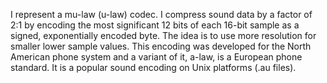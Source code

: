 I represent a mu-law (u-law) codec. I compress sound data by a factor of 2:1 by encoding the most significant 12 bits of each 16-bit sample as a signed, exponentially encoded byte. The idea is to use more resolution for smaller lower sample values. This encoding was developed for the North American phone system and a variant of it, a-law, is a European phone standard. It is a popular sound encoding on Unix platforms (.au files).
